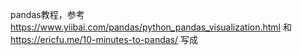 pandas教程，参考
https://www.yiibai.com/pandas/python_pandas_visualization.html 和
https://ericfu.me/10-minutes-to-pandas/
写成
